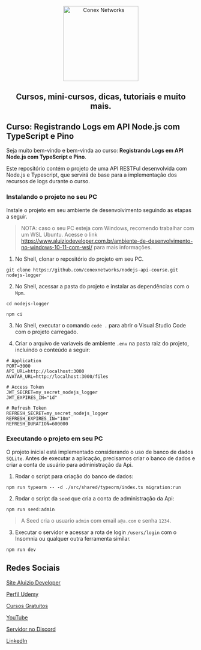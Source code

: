 <p align="center">
  <a href="https://aluiziodeveloper.com.br/">
    <img alt="Conex Networks" src="https://aluiziodeveloper.com.br/assets/img/icon.png" width="200" />
  </a>
</p>
<h2 align="center">
Cursos, mini-cursos, dicas, tutoriais e muito mais.
</h2>

## Curso: Registrando Logs em API Node.js com TypeScript e Pino

Seja muito bem-vindo e bem-vinda ao curso: **Registrando Logs em API Node.js com TypeScript e Pino**.

Este repositório contém o projeto de uma API RESTFul desenvolvida com Node.js e Typescript, que servirá de base para a implementação dos recursos de logs durante o curso.

### Instalando o projeto no seu PC

Instale o projeto em seu ambiente de desenvolvimento seguindo as etapas a seguir.

> NOTA: caso o seu PC esteja com Windows, recomendo trabalhar com um WSL Ubuntu. Acesse o link https://www.aluiziodeveloper.com.br/ambiente-de-desenvolvimento-no-windows-10-11-com-wsl/ para mais informações.

1. No Shell, clonar o repositório do projeto em seu PC.

```shell
git clone https://github.com/conexnetworks/nodejs-api-course.git nodejs-logger
```

2. No Shell, acessar a pasta do projeto e instalar as dependências com o `Npm`.

```shell
cd nodejs-logger

npm ci
```

3. No Shell, executar o comando `code .` para abrir o Visual Studio Code com o projeto carregado.

4. Criar o arquivo de variaveis de ambiente `.env` na pasta raiz do projeto, incluindo o conteúdo a seguir:

```shell
# Application
PORT=3000
API_URL=http://localhost:3000
AVATAR_URL=http://localhost:3000/files

# Access Token
JWT_SECRET=my_secret_nodejs_logger
JWT_EXPIRES_IN="1d"

# Refresh Token
REFRESH_SECRET=my_secret_nodejs_logger
REFRESH_EXPIRES_IN="10m"
REFRESH_DURATION=600000
```

### Executando o projeto em seu PC

O projeto inicial está implementado considerando o uso de banco de dados `SQLite`. Antes de executar a aplicação, precisamos criar o banco de dados e criar a conta de usuário para administração da Api.

1. Rodar o script para criação do banco de dados:

```shell
npm run typeorm -- -d ./src/shared/typeorm/index.ts migration:run
```

2. Rodar o script da `seed` que cria a conta de administração da Api:

```shell
npm run seed:admin
```

> A Seed cria o usuario `admin` com email `a@a.com` e senha `1234`.

3. Executar o servidor e acessar a rota de login `/users/login` com o Insomnia ou qualquer outra ferramenta similar.

```shell
npm run dev
```


## Redes Sociais

[Site Aluizio Developer](https://aluiziodeveloper.com.br)

[Perfil Udemy](https://www.udemy.com/user/jorge-aluizio-alves-de-souza/)

[Cursos Gratuitos](https://letsgoahead.com.br/)

[YouTube](https://www.youtube.com/jorgealuizio)

[Servidor no Discord](https://discord.gg/3J87BMz5fD)

[LinkedIn](https://www.linkedin.com/in/jorgealuizio/)
